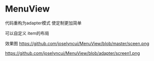# MenuView
代码重构为adapter模式
使定制更加简单

可以自定义 item的布局

效果图
https://github.com/joselyncui/MenuView/blob/master/sceen.png

https://github.com/joselyncui/MenuView/blob/adapter/screen1.png












